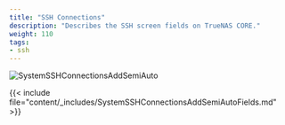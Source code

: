 ```yaml
---
title: "SSH Connections"
description: "Describes the SSH screen fields on TrueNAS CORE."
weight: 110
tags:
- ssh
---
```


![SystemSSHConnectionsAddSemiAuto](/images/CORE/System/SystemSSHConnectionsAddSemiAuto.png "Semi-Auto Connection")

{{< include file="content/_includes/SystemSSHConnectionsAddSemiAutoFields.md" >}}
